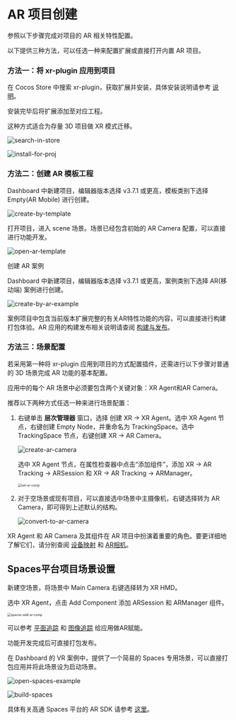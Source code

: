 # AR 项目创建

参照以下步骤完成对项目的 AR 相关特性配置。

以下提供三种方法，可以任选一种来配置扩展或直接打开内置 AR 项目。

### 方法一：将 xr-plugin 应用到项目

在 Cocos Store 中搜索 xr-plugin，获取扩展并安装，具体安装说明请参考 [说明](../../../editor/extension/install)。

安装完毕后将扩展添加至对应工程。

这种方式适合为存量 3D 项目做 XR 模式迁移。

![search-in-store](ar-proj-deploy/search-in-store.png)

![install-for-proj](ar-proj-deploy/install-for-proj.png)

### 方法二：创建 AR 模板工程

Dashboard 中新建项目，编辑器版本选择 v3.7.1 或更高，模板类别下选择 Empty(AR Mobile) 进行创建。

![create-by-template](ar-proj-deploy/create-by-template.png)

打开项目，进入 scene 场景。场景已经包含初始的 AR Camera 配置，可以直接进行功能开发。

![open-ar-template](ar-proj-deploy/open-ar-template.png)

创建 AR 案例

Dashboard 中新建项目，编辑器版本选择 v3.7.1 或更高，案例类别下选择 AR(移动端) 案例进行创建。

![create-by-ar-example](ar-proj-deploy/create-by-ar-example.png)

案例项目中包含当前版本扩展完整的有关AR特性功能的内容，可以直接进行构建打包体验。AR 应用的构建发布相关说明请查阅 [构建与发布](ar-proj-pub.md)。

### 方法三：场景配置

若采用第一种将 xr-plugin 应用到项目的方式配置插件，还需进行以下步骤对普通的 3D 场景完成 AR 功能的基本配置。

应用中的每个 AR 场景中必须要包含两个关键对象：XR Agent和AR Camera。

推荐以下两种方式任选一种来进行场景配置：

1. 右键单击 **层次管理器** 窗口，选择 创建 XR -> XR Agent。选中 XR Agent 节点，右键创建 Empty Node，并重命名为 TrackingSpace。选中 TrackingSpace 节点，右键创建 XR -> AR Camera。

   ![create-ar-camera](ar-proj-deploy/create-ar-camera.png)

   选中 XR Agent 节点，在属性检查器中点击“添加组件”，添加 XR -> AR Tracking -> ARSession 和 XR -> AR Tracking -> ARManager。

   <img src="ar-proj-deploy/set-ar-comp.png" alt="set-ar-comp" style="zoom:50%;" />

2. 对于空场景或现有项目，可以直接选中场景中主摄像机，右键选择转为 AR Camera，即可得到上述默认的结构。

   ![convert-to-ar-camera](ar-proj-deploy/convert-to-ar-camera.png)

XR Agent 和 AR Camera 及其组件在 AR 项目中扮演着重要的角色。要更详细地了解它们，请分别查阅 [设备映射]( ../architecture/component.md#设备映射组件) 和 [AR相机](../architecture/ar-camera.md)。

## Spaces平台项目场景设置

新建空场景，将场景中 Main Camera 右键选择转为 XR HMD。

选中 XR Agent，点击 Add Component 添加 ARSession 和 ARManager 组件。

<img src="ar-proj-deploy/spaces-add-ar-comp.png" alt="spaces-add-ar-comp" style="zoom:50%;" />

可以参考 [平面追踪](../architecture/ar-tracking-component.md#平面追踪) 和 [图像追踪](../architecture/ar-tracking-component.md#图像追踪) 给应用做AR赋能。

功能开发完成后可直接打包发布。

在 Dashboard 的 VR 案例中，提供了一个简易的 Spaces 专用场景，可以直接打包应用并将此场景设为启动场景。

![open-spaces-example](ar-proj-deploy/open-spaces-example.png)

![build-spaces](ar-proj-deploy/build-spaces.png)

具体有关高通 Spaces 平台的 AR SDK 请参考 [这里](https://docs.spaces.qualcomm.com/)。
